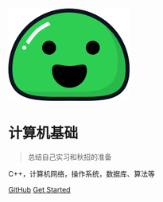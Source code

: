 ![logo](_coverpage.assets/icon.svg)

# 计算机基础

> 总结自己实习和秋招的准备

C++，计算机网络，操作系统，数据库、算法等

[GitHub](https://github.com/zhwzhao/zhwzhao.github.io)
[Get Started](#README)